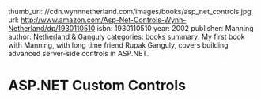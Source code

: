 thumb_url: //cdn.wynnnetherland.com/images/books/asp_net_controls.jpg
url: http://www.amazon.com/Asp-Net-Controls-Wynn-Netherland/dp/1930110510
isbn: 1930110510
year: 2002
publisher: Manning
author: Netherland & Ganguly
categories: books
summary: My first book with Manning, with long time friend Rupak Ganguly, covers building advanced server-side controls in ASP.NET.

# ASP.NET Custom Controls
